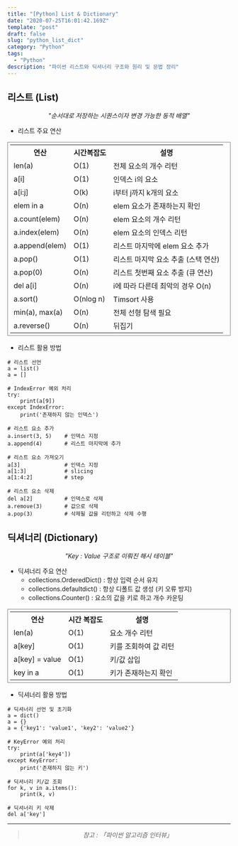```yaml
---
title: "[Python] List & Dictionary"
date: "2020-07-25T16:01:42.169Z"
template: "post"
draft: false
slug: "python_list_dict"
category: "Python"
tags:
  - "Python"
description: "파이썬 리스트와 딕셔너리 구조와 원리 및 문법 정리"
---
```


## 리스트 (List)

<center><i>"순서대로 저장하는 시퀀스이자 변경 가능한 동적 배열"</i></center>

- 리스트 주요 연산

<table style="border: 1px solid gray; padding: 5px">
  <th>연산</th>
  <th>시간복잡도</th>
  <th>설명</th>
  <tr>
    <td>len(a)</td>
    <td>O(1)</td>
    <td>전체 요소의 개수 리턴</td>
  </tr>
    <td>a[i]</td>
    <td>O(1)</td>
    <td>인덱스 i의 요소</td>
  <tr>
    <td>a[i:j]</td>
    <td>O(k)</td>
    <td>i부터 j까지 k개의 요소</td>
  </tr>
    <td>elem in a </td>
    <td>O(n)</td>
    <td>elem 요소가 존재하는지 확인</td>
  <tr>
    <td>a.count(elem)</td>
    <td>O(n)</td>
    <td>elem 요소의 개수 리턴</td>
  </tr>
    <td>a.index(elem)</td>
    <td>O(n)</td>
    <td>elem 요소의 인덱스 리턴</td>
  <tr>
    <td>a.append(elem)</td>
    <td>O(1)</td>
    <td>리스트 마지막에 elem 요소 추가</td>
  </tr>
  <tr>
    <td>a.pop()</td>
    <td>O(1)</td>
    <td>리스트 마지막 요소 추출 (스택 연산)</td>
  </tr>
  <tr>
    <td>a.pop(0)</td>
    <td>O(n)</td>
    <td>리스트 첫번째 요소 추출 (큐 연산)</td>
  </tr>
  <tr>
    <td>del a[i]</td>
    <td>O(n)</td>
    <td>i에 따라 다른데 최악의 경우 O(n)</td>
  </tr>
  <tr>
    <td>a.sort()</td>
    <td>O(nlog n)</td>
    <td>Timsort 사용</td>
  </tr>
  <tr>
    <td>min(a), max(a)</td>
    <td>O(n)</td>
    <td>전체 선형 탐색 필요</td>
  </tr>
  <tr>
    <td>a.reverse()</td>
    <td>O(n)</td>
    <td>뒤집기</td>
  </tr>
</table>

- 리스트 활용 방법

```{.python}
# 리스트 선언
a = list()
a = []

# IndexError 예외 처리
try:
    print(a[9])
except IndexError:
    print('존재하지 않는 인덱스')

# 리스트 요소 추가
a.insert(3, 5)    # 인덱스 지정
a.append(4)       # 리스트 마지막에 추가

# 리스트 요소 가져오기
a[3]              # 인덱스 지정
a[1:3]            # slicing
a[1:4:2]          # step

# 리스트 요소 삭제
del a[2]          # 인덱스로 삭제
a.remove(3)       # 값으로 삭제
a.pop(3)          # 삭제될 값을 리턴하고 삭제 수행
```

## 딕셔너리 (Dictionary)

<center><i>"Key : Value 구조로 이뤄진 해시 테이블"</i></center>

- 딕셔너리 주요 연산
  - collections.OrderedDict() : 항상 입력 순서 유지
  - collections.defaultdict() : 항상 디폴트 값 생성 (키 오류 방지)
  - collections.Counter() : 요소의 값을 키로 하고 개수 카운팅

<table style="border: 1px solid gray; padding: 5px">
  <th>연산</th>
  <th>시간 복잡도</th>
  <th>설명</th>
  <tr>
    <td>len(a)</td>
    <td>O(1)</td>
    <td>요소 개수 리턴</td>
  </tr>
    <td>a[key]</td>
    <td>O(1)</td>
    <td>키를 조회하여 값 리턴</td>
  <tr>
    <td>a[key] = value</td>
    <td>O(1)</td>
    <td>키/값 삽입</td>
  </tr>
  <tr>
    <td>key in a</td>
    <td>O(1)</td>
    <td>키가 존재하는지 확인</td>
  </tr>
  <tr>
  </tr>
</table>

- 딕셔너리 활용 방법

```{.python}
# 딕셔너리 선언 및 초기화
a = dict()
a = {}
a = {'key1': 'value1', 'key2': 'value2'}

# KeyError 예외 처리
try:
    print(a['key4'])
except KeyError:
    print('존재하지 않는 키')

# 딕셔너리 키/값 조회
for k, v in a.items():
    print(k, v)

# 딕셔너리 키 삭제
del a['key']
```

<hr>

> <center><i>참고 : 「파이썬 알고리즘 인터뷰」</i></center>
